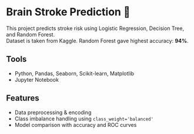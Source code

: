 # Brain Stroke Prediction 🧠

This project predicts stroke risk using Logistic Regression, Decision Tree, and Random Forest.  
Dataset is taken from Kaggle. Random Forest gave highest accuracy: **94%**.

## Tools
- Python, Pandas, Seaborn, Scikit-learn, Matplotlib
- Jupyter Notebook

## Features
- Data preprocessing & encoding
- Class imbalance handling using `class_weight='balanced'`
- Model comparison with accuracy and ROC curves
